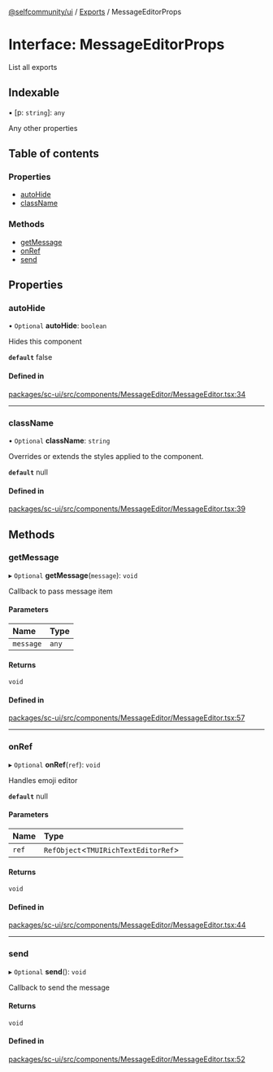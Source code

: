 [@selfcommunity/ui](../README.md) / [Exports](../modules.md) / MessageEditorProps

# Interface: MessageEditorProps

List all exports

## Indexable

▪ [p: `string`]: `any`

Any other properties

## Table of contents

### Properties

- [autoHide](MessageEditorProps.md#autohide)
- [className](MessageEditorProps.md#classname)

### Methods

- [getMessage](MessageEditorProps.md#getmessage)
- [onRef](MessageEditorProps.md#onref)
- [send](MessageEditorProps.md#send)

## Properties

### autoHide

• `Optional` **autoHide**: `boolean`

Hides this component

**`default`** false

#### Defined in

[packages/sc-ui/src/components/MessageEditor/MessageEditor.tsx:34](https://github.com/selfcommunity/community-ui/blob/6b6e2bd/packages/sc-ui/src/components/MessageEditor/MessageEditor.tsx#L34)

___

### className

• `Optional` **className**: `string`

Overrides or extends the styles applied to the component.

**`default`** null

#### Defined in

[packages/sc-ui/src/components/MessageEditor/MessageEditor.tsx:39](https://github.com/selfcommunity/community-ui/blob/6b6e2bd/packages/sc-ui/src/components/MessageEditor/MessageEditor.tsx#L39)

## Methods

### getMessage

▸ `Optional` **getMessage**(`message`): `void`

Callback to pass message item

#### Parameters

| Name | Type |
| :------ | :------ |
| `message` | `any` |

#### Returns

`void`

#### Defined in

[packages/sc-ui/src/components/MessageEditor/MessageEditor.tsx:57](https://github.com/selfcommunity/community-ui/blob/6b6e2bd/packages/sc-ui/src/components/MessageEditor/MessageEditor.tsx#L57)

___

### onRef

▸ `Optional` **onRef**(`ref`): `void`

Handles emoji editor

**`default`** null

#### Parameters

| Name | Type |
| :------ | :------ |
| `ref` | `RefObject`<`TMUIRichTextEditorRef`\> |

#### Returns

`void`

#### Defined in

[packages/sc-ui/src/components/MessageEditor/MessageEditor.tsx:44](https://github.com/selfcommunity/community-ui/blob/6b6e2bd/packages/sc-ui/src/components/MessageEditor/MessageEditor.tsx#L44)

___

### send

▸ `Optional` **send**(): `void`

Callback to send the message

#### Returns

`void`

#### Defined in

[packages/sc-ui/src/components/MessageEditor/MessageEditor.tsx:52](https://github.com/selfcommunity/community-ui/blob/6b6e2bd/packages/sc-ui/src/components/MessageEditor/MessageEditor.tsx#L52)
